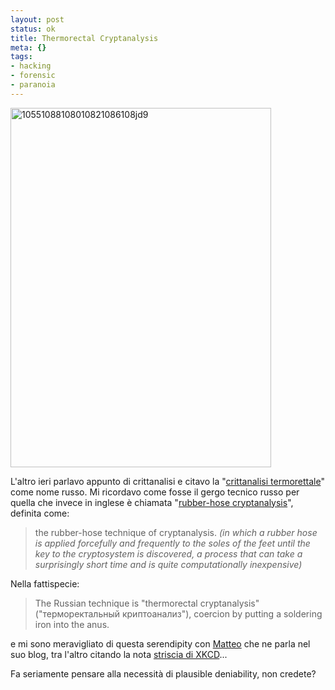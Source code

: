 ```yaml
--- 
layout: post
status: ok
title: Thermorectal Cryptanalysis
meta: {}
tags: 
- hacking
- forensic
- paranoia
---
```

<a href="http://www.lastknight.com/download//2009/03/10551088108010821086108jd9.jpg"><img src="http://www.lastknight.com/download//2009/03/10551088108010821086108jd9.jpg" alt="10551088108010821086108jd9" title="10551088108010821086108jd9" width="417" height="575" class="aligncenter size-full wp-image-1412" /></a>  
  
L'altro ieri parlavo appunto di crittanalisi e citavo la "[crittanalisi termorettale][1]" come nome russo.
Mi ricordavo come fosse il gergo tecnico russo per quella che invece in inglese è chiamata "[rubber-hose cryptanalysis][2]", definita come:  
  
> the rubber-hose technique of cryptanalysis. *(in which a rubber hose is applied forcefully and frequently to the soles of the feet until the key to the cryptosystem is discovered, a process that can take a surprisingly short time and is quite computationally inexpensive)*
  
Nella fattispecie:  
  
> The Russian technique is "thermorectal cryptanalysis" ("&#1090;&#1077;&#1088;&#1084;&#1086;&#1088;&#1077;&#1082;&#1090;&#1072;&#1083;&#1100;&#1085;&#1099;&#1081; &#1082;&#1088;&#1080;&#1087;&#1090;&#1086;&#1072;&#1085;&#1072;&#1083;&#1080;&#1079;"), coercion by putting a soldering iron into the anus.   
  
e mi sono meravigliato di questa serendipity con [Matteo][3] che ne parla nel suo blog, tra l'altro citando la nota [striscia di XKCD][4]...  
  
Fa seriamente pensare alla necessità di plausible deniability, non credete?

[1]: http://en.wikipedia.org/wiki/Rubber-hose_cryptanalysis
[2]: http://en.wikipedia.org/wiki/Rubber-hose_cryptanalysis
[3]: http://www.matteocarli.com/2009/02/crittoanalisi-alternativa.html
[4]: http://xkcd.com/538/ 
